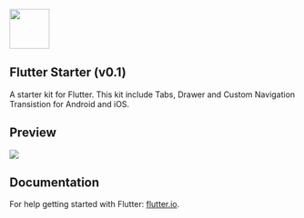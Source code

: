 <br/>
<img src="https://flutter.io/images/flutter-mark-square-100.png" width="70">
<br/>

## Flutter Starter (v0.1)

A starter kit for Flutter. 
This kit include Tabs, Drawer and Custom Navigation Transistion for Android and iOS.

## Preview

<img src="https://github.com/felipecarvalho/flutterstarter/blob/master/preview.gif">

## Documentation

For help getting started with Flutter: [flutter.io](http://flutter.io/).
